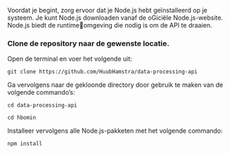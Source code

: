 Voordat je begint, zorg ervoor dat je Node.js hebt geïnstalleerd op je systeem. 
Je kunt Node.js downloaden vanaf de oGiciële Node.js-website. Node.js biedt de runtimeomgeving die nodig is om de API te draaien. 

### Clone de repository naar de gewenste locatie.  

Open de terminal en voer het volgende uit: 

```git clone https://github.com/HuubHamstra/data-processing-api```


Ga vervolgens naar de gekloonde directory door gebruik te maken van de volgende commando’s:

```cd data-processing-api```

```cd hbomin```


Installeer vervolgens alle Node.js-pakketen met het volgende commando: 

```npm install ```
